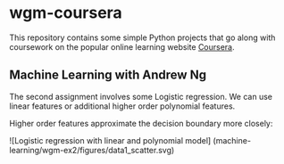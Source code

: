# wgm-coursera
This repository contains some simple Python projects that 
go along with coursework on the popular online learning 
website [Coursera](https://www.coursera.org). 


## Machine Learning with Andrew Ng

The second assignment involves some Logistic regression.  We can use
linear features or additional higher order polynomial features.

Higher order features approximate the decision boundary more closely: 

![Logistic regression with linear and polynomial model]
(machine-learning/wgm-ex2/figures/data1_scatter.svg)
